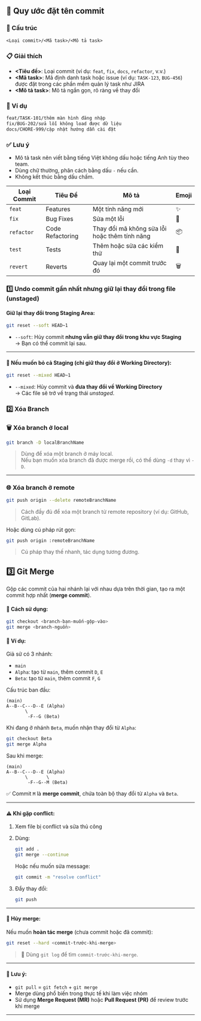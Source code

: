 ## 🎯 Quy ước đặt tên commit

### 📌 Cấu trúc

```
<Loại commit>/<Mã task>/<Mô tả task>
```

### 📋 Giải thích

- **<Tiêu đề>**: Loại commit (ví dụ: `feat`, `fix`, `docs`, `refactor`, v.v.)
- **<Mã task>**: Mã định danh task hoặc issue (ví dụ: `TASK-123`, `BUG-456`) được đặt trong các phần mềm quản lý task như JIRA
- **<Mô tả task>**: Mô tả ngắn gọn, rõ ràng về thay đổi

### 📍 Ví dụ

```bash
feat/TASK-101/thêm màn hình đăng nhập  
fix/BUG-202/sửa lỗi không load được dữ liệu  
docs/CHORE-999/cập nhật hướng dẫn cài đặt  
```

### ✅ Lưu ý

- Mô tả task nên viết bằng tiếng Việt không dấu hoặc tiếng Anh tùy theo team.
- Dùng chữ thường, phân cách bằng dấu `-` nếu cần.
- Không kết thúc bằng dấu chấm.


| Loại Commit | Tiêu Đề                 | Mô tả                                                                 | Emoji |
|-------------|-------------------------|-----------------------------------------------------------------------|--------|
| `feat`      | Features                | Một tính năng mới                                                    | ✨     |
| `fix`       | Bug Fixes               | Sửa một lỗi                                                          | 🐛     |
| `refactor`  | Code Refactoring        | Thay đổi mã không sửa lỗi hoặc thêm tính năng                       | 📦     |
| `test`      | Tests                   | Thêm hoặc sửa các kiểm thử                                           | 🚨     |
| `revert`    | Reverts                 | Quay lại một commit trước đó                                         | 🗑     |



### 1️⃣ Undo commit gần nhất nhưng **giữ lại thay đổi trong file (unstaged)**

#### Giữ lại thay đổi trong Staging Area:
```bash
git reset --soft HEAD~1
```
- `--soft`: Hủy commit **nhưng vẫn giữ thay đổi trong khu vực Staging**  
  → Bạn có thể commit lại sau.

---

#### 🧹 Nếu muốn **bỏ cả Staging** (chỉ giữ thay đổi ở Working Directory):
```bash
git reset --mixed HEAD~1
```
- `--mixed`: Hủy commit và **đưa thay đổi về Working Directory**  
  → Các file sẽ trở về trạng thái *unstaged*.

### 2️⃣ Xóa Branch

### 🗑 Xóa branch ở local

```bash
git branch -D localBranchName
```

> Dùng để xóa một branch ở máy local.  
> Nếu bạn muốn xóa branch đã được merge rồi, có thể dùng `-d` thay vì `-D`.

---

### 🌐 Xóa branch ở remote

```bash
git push origin --delete remoteBranchName
```

> Cách đầy đủ để xóa một branch từ remote repository (ví dụ: GitHub, GitLab).

Hoặc dùng cú pháp rút gọn:

```bash
git push origin :remoteBranchName
```

> Cú pháp thay thế nhanh, tác dụng tương đương.

## 3️⃣ Git Merge

Gộp các commit của hai nhánh lại với nhau dựa trên thời gian, tạo ra một commit hợp nhất (**merge commit**).

#### 📌 Cách sử dụng:
```bash
git checkout <branch-bạn-muốn-gộp-vào>
git merge <branch-nguồn>
```

#### 📘 Ví dụ:

Giả sử có 3 nhánh:
- `main`
- `Alpha`: tạo từ `main`, thêm commit `D`, `E`
- `Beta`: tạo từ `main`, thêm commit `F`, `G`

Cấu trúc ban đầu:
```
(main)
A--B--C---D--E (Alpha)
       \
        -F--G (Beta)
```

Khi đang ở nhánh `Beta`, muốn nhận thay đổi từ `Alpha`:
```bash
git checkout Beta
git merge Alpha
```

Sau khi merge:
```
(main)
A--B--C---D--E (Alpha)
       \       \
        -F--G--M (Beta)
```

✅ Commit `M` là **merge commit**, chứa toàn bộ thay đổi từ `Alpha` và `Beta`.

---

#### ⚠️ Khi gặp conflict:

1. Xem file bị conflict và sửa thủ công
2. Dùng:
   ```bash
   git add .
   git merge --continue
   ```
   Hoặc nếu muốn sửa message:
   ```bash
   git commit -m "resolve conflict"
   ```

3. Đẩy thay đổi:
   ```bash
   git push
   ```

---

#### 🔄 Hủy merge:

Nếu muốn **hoàn tác merge** (chưa commit hoặc đã commit):

```bash
git reset --hard <commit-trước-khi-merge>
```

> 📍 Dùng `git log` để tìm `commit-trước-khi-merge`.

---

#### 📝 Lưu ý:

- `git pull` = `git fetch` + `git merge`
- Merge dùng phổ biến trong thực tế khi làm việc nhóm
- Sử dụng **Merge Request (MR)** hoặc **Pull Request (PR)** để review trước khi merge

---


